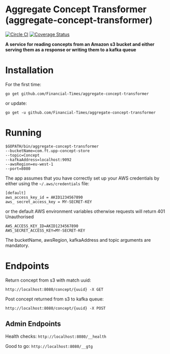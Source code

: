 # Aggregate Concept Transformer (aggregate-concept-transformer)

[![Circle CI](https://circleci.com/gh/Financial-Times/aggregate-concept-transformer/tree/master.png?style=shield)](https://circleci.com/gh/Financial-Times/aggregate-concept-transformer/tree/master) [![Coverage Status](https://coveralls.io/repos/github/Financial-Times/aggregate-concept-transformer/badge.svg)](https://coveralls.io/github/Financial-Times/aggregate-concept-transformer)

__A service for reading concepts from an Amazon s3 bucket and either serving them as a response or writing them to a kafka queue__

# Installation

For the first time:

`go get github.com/Financial-Times/aggregate-concept-transformer`

or update:

`go get -u github.com/Financial-Times/aggregate-concept-transformer`

# Running

```
$GOPATH/bin/aggregate-concept-transformer
--bucketName=com.ft.upp-concept-store
--topic=Concept
--kafkaAddress=localhost:9092
--awsRegion=eu-west-1
--port=8080
```

The app assumes that you have correctly set up your AWS credentials by either using the `~/.aws/credentials` file:

```
[default]
aws_access_key_id = AKID1234567890
aws_ secret_access_key = MY-SECRET-KEY
```

or the default AWS environment variables otherwise requests will return 401 Unauthorised

```
AWS_ACCESS_KEY_ID=AKID1234567890
AWS_SECRET_ACCESS_KEY=MY-SECRET-KEY
```

The bucketName, awsRegion, kafkaAddress and  topic arguments are mandatory. 

# Endpoints

Return concept from s3 with match uuid:

`http://localhost:8080/concept/{uuid} -X GET`

Post concept returned from s3 to kafka queue:

`http://localhost:8080/concept/{uuid} -X POST`

## Admin Endpoints
Health checks: `http://localhost:8080/__health`

Good to go: `http://localhost:8080/__gtg`